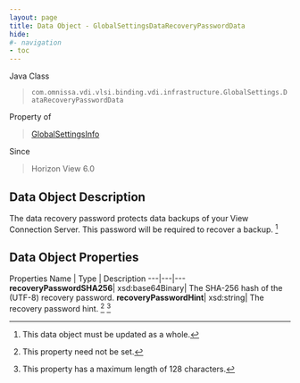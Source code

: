 ```yaml
---
layout: page
title: Data Object - GlobalSettingsDataRecoveryPasswordData
hide:
#- navigation
- toc
---
```






Java Class
> `com.omnissa.vdi.vlsi.binding.vdi.infrastructure.GlobalSettings.DataRecoveryPasswordData`

Property of
> [GlobalSettingsInfo](vdi.infrastructure.GlobalSettings.GlobalSettingsInfo.md#field_detail)

Since
> Horizon View 6.0


## Data Object Description

The data recovery password protects data backups of your View Connection Server. This password will be required to recover a backup.
 [^167]



## Data Object Properties
Properties
Name |  Type |  Description
---|---|---
**recoveryPasswordSHA256**|  xsd:base64Binary|  The SHA-256 hash of the (UTF-8) recovery password.
**recoveryPasswordHint**|  xsd:string|  The recovery password hint. [^1] [^267]
 


 


[^1]: This property need not be set.
[^167]: This data object must be updated as a whole.
[^267]: This property has a maximum length of 128 characters.